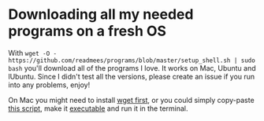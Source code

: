 # Downloading all my needed programs on a fresh OS
With ```wget -O - https://github.com/readmees/programs/blob/master/setup_shell.sh | sudo bash``` you'll download all of the programs I love. It works on Mac, Ubuntu and lUbuntu. Since I didn't test all the versions, please create an issue if you run into any problems, enjoy!

On Mac you might need to install [wget first](https://www.fossmint.com/install-and-use-wget-on-mac/), or you could simply copy-paste [this script](/setup_shell.sh), make it [executable](https://www.javatpoint.com/steps-to-write-and-execute-a-shell-script) and run it in the terminal.
